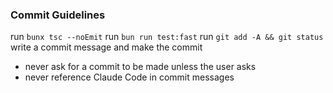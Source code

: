 ### Commit Guidelines

run `bunx tsc --noEmit`
run `bun run test:fast`
run `git add -A && git status`
write a commit message and make the commit

- never ask for a commit to be made unless the user asks
- never reference Claude Code in commit messages
